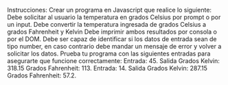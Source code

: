 Instrucciones:
Crear un programa en Javascript que realice lo siguiente:
Debe solicitar al usuario la temperatura en grados Celsius por prompt o por un input.
Debe convertir la temperatura ingresada de grados Celsius a grados Fahrenheit y Kelvin
Debe imprimir ambos resultados por consola o por el DOM.
Debe ser capaz de identificar si los datos de entrada sean de tipo number, en caso contrario debe mandar un mensaje de error y volver a solicitar los datos.
Prueba tu programa con las siguientes entradas para asegurarte que funcione correctamente:
Entrada: 
45.
Salida
Grados Kelvin: 318.15
Grados Fahrenheit: 113. 
Entrada:
 14.
Salida
Grados Kelvin: 287.15
Grados Fahrenheit: 57.2. 
